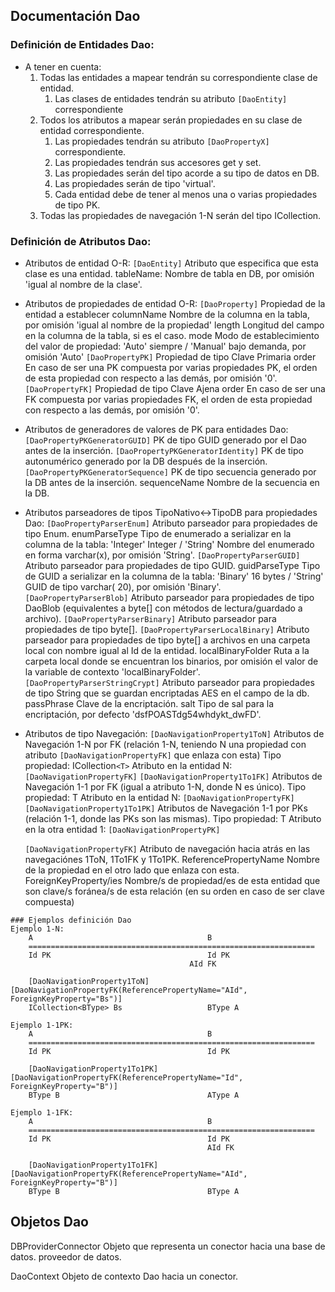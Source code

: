 ## Documentación Dao

### Definición de Entidades Dao:

- A tener en cuenta:
    1. Todas las entidades a mapear tendrán su correspondiente clase de entidad.
        1. Las clases de entidades tendrán su atributo `[DaoEntity]` correspondiente
    2. Todos los atributos a mapear serán propiedades en su clase de entidad correspondiente.
        1. Las propiedades tendrán su atributo `[DaoPropertyX]` correspondiente.
        2. Las propiedades tendrán sus accesores get y set.
        3. Las propiedades serán del tipo acorde a su tipo de datos en DB.
        4. Las propiedades serán de tipo 'virtual'.
        5. Cada entidad debe de tener al menos una o varias propiedades de tipo PK.
    3. Todas las propiedades de navegación 1-N serán del tipo ICollection.

### Definición de Atributos Dao:

- Atributos de entidad O-R:
  `[DaoEntity]` Atributo que especifica que esta clase es una entidad.
  tableName:    Nombre de tabla en DB, por omisión 'igual al nombre de la clase'.

- Atributos de propiedades de entidad O-R:
  `[DaoProperty]` Propiedad de la entidad a establecer
  columnName Nombre de la columna en la tabla, por omisión 'igual al nombre de la propiedad'
  length Longitud del campo en la columna de la tabla, si es el caso.
  mode Modo de establecimiento del valor de propiedad: 'Auto' siempre / 'Manual' bajo demanda, por omisión 'Auto'
  `[DaoPropertyPK]` Propiedad de tipo Clave Primaria
  order En caso de ser una PK compuesta por varias propiedades PK, el orden de esta propiedad con respecto a las demás,
  por omisión '0'.
  `[DaoPropertyFK]` Propiedad de tipo Clave Ajena
  order En caso de ser una FK compuesta por varias propiedades FK, el orden de esta propiedad con respecto a las demás,
  por omisión '0'.

- Atributos de generadores de valores de PK para entidades Dao:
  `[DaoPropertyPKGeneratorGUID]`        PK de tipo GUID generado por el Dao antes de la inserción.
  `[DaoPropertyPKGeneratorIdentity]`    PK de tipo autonumérico generado por la DB después de la inserción.
  `[DaoPropertyPKGeneratorSequence]`    PK de tipo secuencia generado por la DB antes de la inserción.
  sequenceName Nombre de la secuencia en la DB.

- Atributos parseadores de tipos TipoNativo<->TipoDB para propiedades Dao:
  `[DaoPropertyParserEnum]` Atributo parseador para propiedades de tipo Enum.
  enumParseType Tipo de enumerado a serializar en la columna de la tabla: 'Integer' Integer / 'String' Nombre del
  enumerado en forma varchar(x), por omisión 'String'.
  `[DaoPropertyParserGUID]` Atributo parseador para propiedades de tipo GUID.
  guidParseType Tipo de GUID a serializar en la columna de la tabla: 'Binary' 16 bytes / 'String' GUID de tipo varchar(
  20), por omisión 'Binary'.
  `[DaoPropertyParserBlob]` Atributo parseador para propiedades de tipo DaoBlob (equivalentes a byte[] con métodos de
  lectura/guardado a archivo).
  `[DaoPropertyParserBinary]` Atributo parseador para propiedades de tipo byte[].
  `[DaoPropertyParserLocalBinary]` Atributo parseador para propiedades de tipo byte[] a archivos en una carpeta local
  con nombre igual al Id de la entidad.
  localBinaryFolder Ruta a la carpeta local donde se encuentran los binarios, por omisión el valor de la variable de
  contexto 'localBinaryFolder'.
  `[DaoPropertyParserStringCrypt]` Atributo parseador para propiedades de tipo String que se guardan encriptadas AES en
  el campo de la db.
  passPhrase Clave de la encriptación.
  salt Tipo de sal para la encriptación, por defecto 'dsfPOASTdg54whdykt_dwFD'.

- Atributos de tipo Navegación:
  `[DaoNavigationProperty1ToN]` Atributos de Navegación 1-N por FK (relación 1-N, teniendo N una propiedad con
  atributo `[DaoNavigationPropertyFK]` que enlaza con esta)
  Tipo propiedad: ICollection`<T>`
  Atributo en la entidad N: `[DaoNavigationPropertyFK]`
  `[DaoNavigationProperty1To1FK]` Atributos de Navegación 1-1 por FK (igual a atributo 1-N, donde N es único).
  Tipo propiedad: T
  Atributo en la entidad N: `[DaoNavigationPropertyFK]`
  `[DaoNavigationProperty1To1PK]` Atributos de Navegación 1-1 por PKs (relación 1-1, donde las PKs son las mismas).
  Tipo propiedad: T
  Atributo en la otra entidad 1: `[DaoNavigationPropertyPK]`

  `[DaoNavigationPropertyFK]` Atributo de navegación hacia atrás en las navegaciónes 1ToN, 1To1FK y 1To1PK.
  ReferencePropertyName Nombre de la propiedad en el otro lado que enlaza con esta.
  ForeignKeyProperty/ies Nombre/s de propiedad/es de esta entidad que son clave/s foránea/s de esta relación (en su
  orden en caso de ser clave compuesta)

~~~
### Ejemplos definición Dao
Ejemplo 1-N:
	A										B
	================================================================
	Id PK									Id PK
										AId FK

	[DaoNavigationProperty1ToN]				[DaoNavigationPropertyFK(ReferencePropertyName="AId", ForeignKeyProperty="Bs")]
	ICollection<BType> Bs					BType A 

Ejemplo 1-1PK:
	A										B
	================================================================
	Id PK									Id PK

	[DaoNavigationProperty1To1PK]			[DaoNavigationPropertyFK(ReferencePropertyName="Id", ForeignKeyProperty="B")]
	BType B									AType A

Ejemplo 1-1FK:
	A										B
	================================================================
	Id PK									Id PK
											AId FK

	[DaoNavigationProperty1To1FK]			[DaoNavigationPropertyFK(ReferencePropertyName="AId", ForeignKeyProperty="B")]
	BType B									BType A
~~~

## Objetos Dao

DBProviderConnector Objeto que representa un conector hacia una base de datos.
proveedor de datos.

DaoContext Objeto de contexto Dao hacia un conector.
